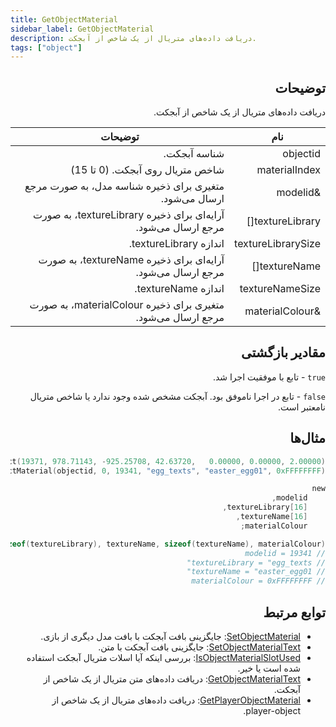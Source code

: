 ```yaml
---
title: GetObjectMaterial
sidebar_label: GetObjectMaterial  
description: دریافت داده‌های متریال از یک شاخص از آبجکت.
tags: ["object"]
---
```


<div dir="rtl" style={{ textAlign: "right" }}>

<VersionWarn version='omp v1.1.0.2612' />

## توضیحات

دریافت داده‌های متریال از یک شاخص از آبجکت.

| نام               | توضیحات                                                               |
|-------------------|----------------------------------------------------------------------|
| objectid          | شناسه آبجکت.                                                          |
| materialIndex     | شاخص متریال روی آبجکت. (0 تا 15)                                        |
| &modelid          | متغیری برای ذخیره شناسه مدل، به صورت مرجع ارسال می‌شود.                    |
| textureLibrary[]  | آرایه‌ای برای ذخیره textureLibrary، به صورت مرجع ارسال می‌شود.           |
| textureLibrarySize| اندازه textureLibrary.                                               |
| textureName[]     | آرایه‌ای برای ذخیره textureName، به صورت مرجع ارسال می‌شود.              |
| textureNameSize   | اندازه textureName.                                                  |
| &materialColour   | متغیری برای ذخیره materialColour، به صورت مرجع ارسال می‌شود.            |

## مقادیر بازگشتی

`true` - تابع با موفقیت اجرا شد.

`false` - تابع در اجرا ناموفق بود. آبجکت مشخص شده وجود ندارد یا شاخص متریال نامعتبر است.

## مثال‌ها

```c
new objectid = CreateObject(19371, 978.71143, -925.25708, 42.63720,   0.00000, 0.00000, 2.00000);
SetObjectMaterial(objectid, 0, 19341, "egg_texts", "easter_egg01", 0xFFFFFFFF);

new 
    modelid,
    textureLibrary[16],
    textureName[16],
    materialColour;

GetObjectMaterial(objectid, 0, modelid, textureLibrary, sizeof(textureLibrary), textureName, sizeof(textureName), materialColour);
// modelid = 19341
// textureLibrary = "egg_texts"
// textureName = "easter_egg01"
// materialColour = 0xFFFFFFFF
```

## توابع مرتبط

- [SetObjectMaterial](SetObjectMaterial): جایگزینی بافت آبجکت با بافت مدل دیگری از بازی.
- [SetObjectMaterialText](SetObjectMaterialText): جایگزینی بافت آبجکت با متن.
- [IsObjectMaterialSlotUsed](IsObjectMaterialSlotUsed): بررسی اینکه آیا اسلات متریال آبجکت استفاده شده است یا خیر.
- [GetObjectMaterialText](GetObjectMaterialText): دریافت داده‌های متن متریال از یک شاخص از آبجکت.
- [GetPlayerObjectMaterial](GetPlayerObjectMaterial): دریافت داده‌های متریال از یک شاخص از player-object.

</div>